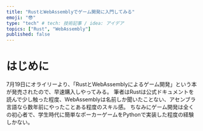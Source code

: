 ```yaml
---
title: "RustとWebAssemblyでゲーム開発に入門してみる"
emoji: "😎"
type: "tech" # tech: 技術記事 / idea: アイデア
topics: ["Rust", "WebAssembly"]
published: false
---
```


# はじめに
7月19日にオライリーより、「RustとWebAssemblyによるゲーム開発」という本が発売されたので、早速購入しやってみる。
筆者はRustは公式ドキュメントを読んで少し触った程度、WebAssemblyは名前しか聞いたことない、アセンブラ言語なら数年前にやったことある程度のスキル感。
ちなみにゲーム開発は全くの初心者で、学生時代に簡単なポーカーゲームをPythonで実装した程度の経験しかない。

